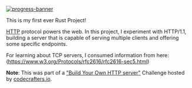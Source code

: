 [![progress-banner](https://backend.codecrafters.io/progress/http-server/9d878f30-dee8-46be-b4ed-d04cbce343be)](https://app.codecrafters.io/users/codecrafters-bot?r=2qF)

This is my first ever Rust Project!

[HTTP](https://en.wikipedia.org/wiki/Hypertext_Transfer_Protocol) protocol powers the web. In this project, I experiment with HTTP/1.1, building a server that is capable of serving multiple clients and offering some specific endpoints.

For learning about TCP servers, I consumed information from here:
(https://www.w3.org/Protocols/rfc2616/rfc2616-sec5.html)

**Note**: This was part of a ["Build Your Own HTTP server"](https://app.codecrafters.io/courses/http-server/overview) Challenge hosted by [codecrafters.io](https://codecrafters.io).